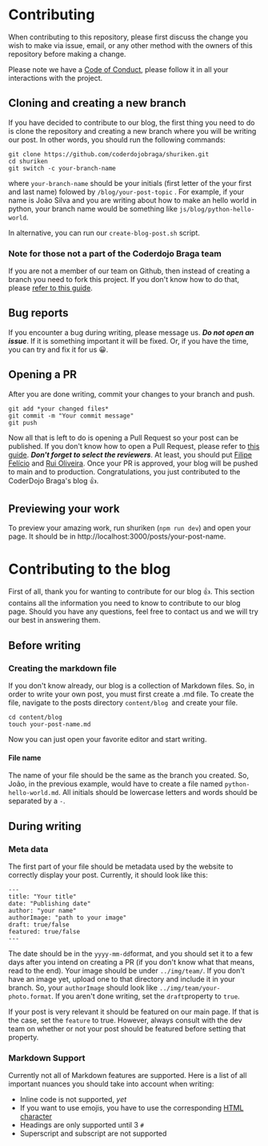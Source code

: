 # Contributing

When contributing to this repository, please first discuss the change you wish
to make via issue, email, or any other method with the owners of this
repository before making a change.

Please note we have a [Code of Conduct](CODE_OF_CONDUCT.md), please follow it
in all your interactions with the project.


## Cloning and creating a new branch
If you have decided to contribute to our blog, the first thing you need to do is clone the repository and creating a new branch where you will be writing our post. In other words, you should run the following commands:
```
git clone https://github.com/coderdojobraga/shuriken.git
cd shuriken
git switch -c your-branch-name
```
where `your-branch-name` should be your initials (first letter of the your first and last name) folowed by `/blog/your-post-topic` . For example, if your name is João Silva and you are writing about how to make an hello world in python, your branch name would be something like  `js/blog/python-hello-world`.

In alternative, you can run our `create-blog-post.sh` script.

### Note for those not a part of the Coderdojo Braga team

If you are not a member of our team on Github, then instead of creating a branch you need to fork this project. If you don't know how to do that, please [refer to this guide](https://docs.github.com/pt/enterprise-cloud@latest/get-started/quickstart/fork-a-repo).

## Bug reports
If you encounter a bug during writing, please message us. ***Do not open an issue***. If it is something important it will be fixed. Or, if you have the time, you can try and fix it for us &#128512;.

## Opening a PR

After you are done writing, commit your changes to your branch and push.
```
git add *your changed files*
git commit -m "Your commit message"
git push
``` 
Now all that is left to do is opening a Pull Request so your post can be published. If you don't know how to open a Pull Request, please refer to [this guide](https://docs.github.com/pt/github/collaborating-with-pull-requests/proposing-changes-to-your-work-with-pull-requests/creating-a-pull-request). ***Don't forget to select the reviewers***. At least, you should put [Filipe Felício](https://github.com/feliciofilipe) and  [Rui Oliveira](https://github.com/ruioliveira02).
Once your PR is approved, your blog will be pushed to main and to production. Congratulations, you just contributed to the CoderDojo Braga's blog &#128077;.


## Previewing your work
To preview your amazing work, run shuriken (`npm run dev`) and open your page. It should be in http://localhost:3000/posts/your-post-name.


# Contributing to the blog

First of all, thank you for wanting to contribute for our blog &#128077;. This section contains all the information you need to know to contribute to our blog page. Should you have any questions, feel free to contact us and we will try our best in answering them.


## Before writing
### Creating the markdown file
If you don't know already, our blog is a collection of Markdown files. So, in order to write your own post, you must first create a .md file. To create the file, navigate to the posts directory `content/blog `and create your file.
``` 
cd content/blog
touch your-post-name.md
```
Now you can just open your favorite editor and start writing.


#### File name
The name of your file should be the same as the branch you created. So, João, in the previous example, would have to create a file named `python-hello-world.md`. All initials should be lowercase letters and words should be separated by a `-`.

## During writing
### Meta data
The first part of your file should be metadata used by the website to correctly display your post. Currently, it should look like this:
```
---
title: "Your title"
date: "Publishing date"
author: "your name"
authorImage: "path to your image"
draft: true/false
featured: true/false
--- 
```
The date should be in the `yyyy-mm-dd`format, and you should set it to a few days after you intend on creating a PR (if you don't know what that means, read to the end). Your image should be under `../img/team/`. If you don't have an image yet, upload one to that directory and include it in your branch. So, your `authorImage` should look like `../img/team/your-photo.format`. If you aren't done writing, set the `draft`property to `true`. 

If your post is very relevant it should be featured on our main page. If that is the case, set the `feature` to true. However, always consult with the dev team on whether or not your post should be featured before setting that property.

### Markdown Support
Currently not all of Markdown features are supported. Here is a list of all important nuances you should take into account when writing:
+ Inline code is not supported, *yet*
+ If you want to use emojis, you have to use the corresponding [HTML character](https://www.w3schools.com/charsets/ref_emoji.asp)
+ Headings are only supported until 3 `#`
+ Superscript and subscript are not supported